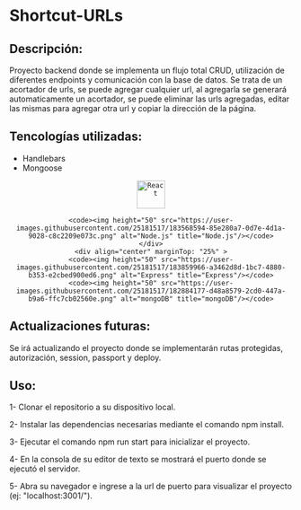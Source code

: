 # Shortcut-URLs

## Descripción:

Proyecto backend donde se implementa un flujo total CRUD, utilización de diferentes endpoints y comunicación con la base de datos.
Se trata de un acortador de urls, se puede agregar cualquier url, al agregarla se generará automaticamente un acortador, se puede eliminar las urls agregadas, editar las mismas para agregar otra url y copiar la dirección de la página.

## Tencologías utilizadas:

- Handlebars
- Mongoose

<div align="center">
	<code><img height="50" src="https://user-images.githubusercontent.com/25181517/183897015-94a058a6-b86e-4e42-a37f-bf92061753e5.png" alt="React" title="React"/></code>

	<code><img height="50" src="https://user-images.githubusercontent.com/25181517/183568594-85e280a7-0d7e-4d1a-9028-c8c2209e073c.png" alt="Node.js" title="Node.js"/></code>
	</div>
	<div align="center" marginTop: "25%" >
	<code><img height="50" src="https://user-images.githubusercontent.com/25181517/183859966-a3462d8d-1bc7-4880-b353-e2cbed900ed6.png" alt="Express" title="Express"/></code>
	<code><img height="50" src="https://user-images.githubusercontent.com/25181517/182884177-d48a8579-2cd0-447a-b9a6-ffc7cb02560e.png" alt="mongoDB" title="mongoDB"/></code>
</div>

## Actualizaciones futuras:

Se irá actualizando el proyecto donde se implementarán rutas protegidas, autorización, session, passport y deploy.

## Uso:

1- Clonar el repositorio a su dispositivo local.

2- Instalar las dependencias necesarias mediante el comando npm install.

3- Ejecutar el comando npm run start para inicializar el proyecto.

4- En la consola de su editor de texto se mostrará el puerto donde se ejecutó el servidor.

5- Abra su navegador e ingrese a la url de puerto para visualizar el proyecto (ej: "localhost:3001/").

